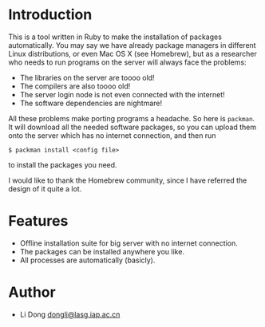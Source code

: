Introduction
============

This is a tool written in Ruby to make the installation of packages
automatically. You may say we have already package managers in different Linux
distributions, or even Mac OS X (see Homebrew), but as a researcher who needs
to run programs on the server will always face the problems:

- The libraries on the server are toooo old!
- The compilers are also toooo old!
- The server login node is not even connected with the internet!
- The software dependencies are nightmare!

All these problems make porting programs a headache. So here is `packman`. It
will download all the needed software packages, so you can upload them onto the
server which has no internet connection, and then run

``` $ packman install <config file> ```

to install the packages you need.

I would like to thank the Homebrew community, since I have referred the design
of it quite a lot.

Features
========

- Offline installation suite for big server with no internet connection.
- The packages can be installed anywhere you like.
- All processes are automatically (basicly).

Author
======

- Li Dong <dongli@lasg.iap.ac.cn>
